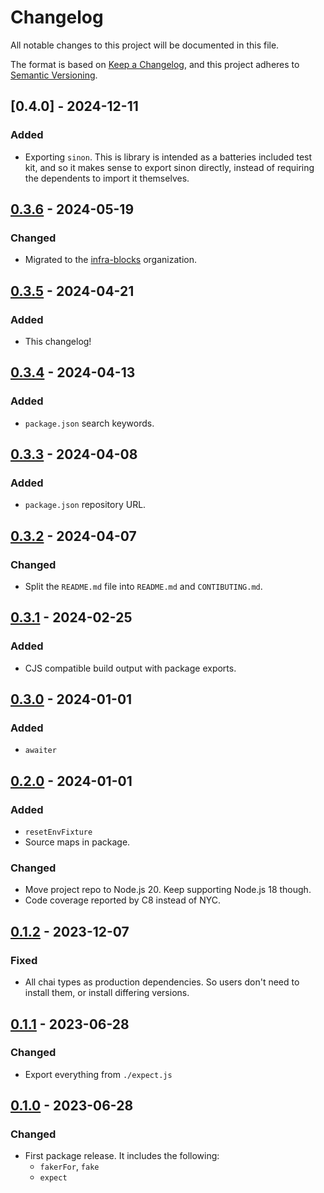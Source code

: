 # Changelog

All notable changes to this project will be documented in this file.

The format is based on [Keep a Changelog](https://keepachangelog.com/en/1.1.0/),
and this project adheres to [Semantic Versioning](https://semver.org/spec/v2.0.0.html).

## [0.4.0] - 2024-12-11

### Added

- Exporting `sinon`. This is library is intended as a batteries included test kit, and
so it makes sense to export sinon directly, instead of requiring the dependents to import
it themselves.

## [0.3.6] - 2024-05-19

### Changed

- Migrated to the [infra-blocks](https://github.com/infra-blocks) organization.

## [0.3.5] - 2024-04-21

### Added

- This changelog!

## [0.3.4] - 2024-04-13

### Added

- `package.json` search keywords.

## [0.3.3] - 2024-04-08

### Added

- `package.json` repository URL.

## [0.3.2] - 2024-04-07

### Changed

- Split the `README.md` file into `README.md` and `CONTIBUTING.md`.

## [0.3.1] - 2024-02-25

### Added

- CJS compatible build output with package exports.

## [0.3.0] - 2024-01-01

### Added

- `awaiter`

## [0.2.0] - 2024-01-01

### Added

- `resetEnvFixture`
- Source maps in package.

### Changed

- Move project repo to Node.js 20. Keep supporting Node.js 18 though.
- Code coverage reported by C8 instead of NYC.

## [0.1.2] - 2023-12-07

### Fixed

- All chai types as production dependencies. So users don't need to install them, or install differing versions.

## [0.1.1] - 2023-06-28

### Changed

- Export everything from `./expect.js`

## [0.1.0] - 2023-06-28

### Changed

- First package release. It includes the following:
  - `fakerFor`, `fake`
  - `expect`

[0.3.6]: https://github.com/infra-blocks/ts-test/compare/v0.3.5...v0.3.6
[0.3.5]: https://github.com/infra-blocks/ts-test/compare/v0.3.4...v0.3.5
[0.3.4]: https://github.com/infra-blocks/ts-test/compare/v0.3.3...v0.3.4
[0.3.3]: https://github.com/infra-blocks/ts-test/compare/v0.3.2...v0.3.3
[0.3.2]: https://github.com/infra-blocks/ts-test/compare/v0.3.1...v0.3.2
[0.3.1]: https://github.com/infra-blocks/ts-test/compare/v0.3.0...v0.3.1
[0.3.0]: https://github.com/infra-blocks/ts-test/compare/v0.2.0...v0.3.0
[0.2.0]: https://github.com/infra-blocks/ts-test/compare/v0.1.2...v0.2.0
[0.1.2]: https://github.com/infra-blocks/ts-test/compare/v0.1.1...v0.1.2
[0.1.1]: https://github.com/infra-blocks/ts-test/compare/v0.1.0...v0.1.1
[0.1.0]: https://github.com/infra-blocks/ts-test/releases/tag/v0.1.0
